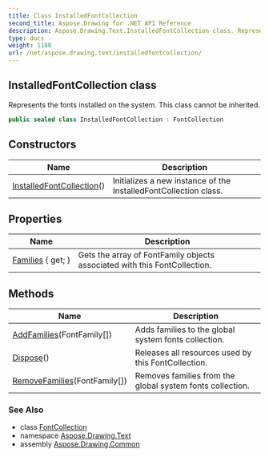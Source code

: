 ```yaml
---
title: Class InstalledFontCollection
second_title: Aspose.Drawing for .NET API Reference
description: Aspose.Drawing.Text.InstalledFontCollection class. Represents the fonts installed on the system. This class cannot be inherited
type: docs
weight: 1180
url: /net/aspose.drawing.text/installedfontcollection/
---
```

## InstalledFontCollection class

Represents the fonts installed on the system. This class cannot be inherited.

```csharp
public sealed class InstalledFontCollection : FontCollection
```

## Constructors

| Name | Description |
| --- | --- |
| [InstalledFontCollection](installedfontcollection/)() | Initializes a new instance of the InstalledFontCollection class. |

## Properties

| Name | Description |
| --- | --- |
| [Families](../../aspose.drawing.text/fontcollection/families/) { get; } | Gets the array of FontFamily objects associated with this FontCollection. |

## Methods

| Name | Description |
| --- | --- |
| [AddFamilies](../../aspose.drawing.text/installedfontcollection/addfamilies/)(FontFamily[]) | Adds families to the global system fonts collection. |
| [Dispose](../../aspose.drawing.text/fontcollection/dispose/)() | Releases all resources used by this FontCollection. |
| [RemoveFamilies](../../aspose.drawing.text/installedfontcollection/removefamilies/)(FontFamily[]) | Removes families from the global system fonts collection. |

### See Also

* class [FontCollection](../fontcollection/)
* namespace [Aspose.Drawing.Text](../../aspose.drawing.text/)
* assembly [Aspose.Drawing.Common](../../)


